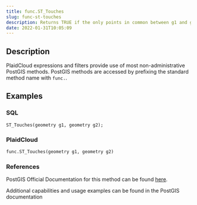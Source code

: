 ```yaml
---
title: func.ST_Touches
slug: func-st-touches
description: Returns TRUE if the only points in common between g1 and g2 lie in the union of the boundaries of g1 and g2
date: 2022-01-31T10:05:09
---
```



## Description


PlaidCloud expressions and filters provide use of most non-administrative PostGIS methods. PostGIS methods are accessed by prefixing the standard method name with `func.`.



## Examples


### SQL



```
ST_Touches(geometry g1, geometry g2);
```


### PlaidCloud



```python
func.ST_Touches(geometry g1, geometry g2)
```


### References


PostGIS Official Documentation for this method can be found [here](https://postgis.net/docs/manual-3.1/ST_Touches.html).



Additional capabilities and usage examples can be found in the PostGIS documentation

